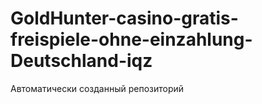 # GoldHunter-casino-gratis-freispiele-ohne-einzahlung-Deutschland-iqz
Автоматически созданный репозиторий
